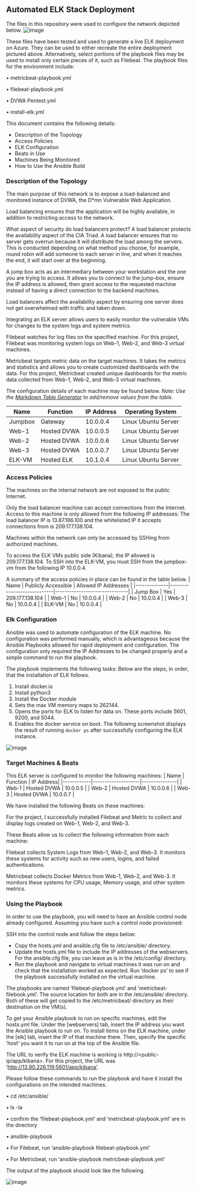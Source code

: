 ## Automated ELK Stack Deployment
The files in this repository were used to configure the network depicted below.
![image](https://user-images.githubusercontent.com/91354803/134795148-88b15a7a-92f5-4c70-8486-6073827c0301.png)

These files have been tested and used to generate a live ELK deployment on Azure. They can be used to either recreate the entire deployment pictured above. Alternatively, select portions of the playbook files may be used to install only certain pieces of it, such as Filebeat. The playbook files for the environment include:

•	metricbeat-playbook.yml

•	filebeat-playbook.yml

•	DVWA Pentest.yml

•	install-elk.yml

This document contains the following details:
-	Description of the Topology
-	Access Policies
-	ELK Configuration
-	Beats in Use
-	Machines Being Monitored
-	How to Use the Ansible Build
### Description of the Topology
The main purpose of this network is to expose a load-balanced and monitored instance of DVWA, the D*mn Vulnerable Web Application.

Load balancing ensures that the application will be highly available, in addition to restricting access to the network.

What aspect of security do load balancers protect? A load balancer protects the availability aspect of the CIA Triad. A load balancer ensures that no server gets overrun because it will distribute the load among the servers. This is conducted depending on what method you choose, for example, round robin will add someone to each server in line, and when it reaches the end, it will start over at the beginning.

A jump box acts as an intermediary between your workstation and the one you are trying to access. It allows you to connect to the jump-box, ensure the IP address is allowed, then grant access to the requested machine instead of having a direct connection to the backend machines.

Load balancers affect the availability aspect by ensuring one server does not get overwhelmed with traffic and taken down.

Integrating an ELK server allows users to easily monitor the vulnerable VMs for changes to the system logs and system metrics.

Filebeat watches for log files on the specified machine. For this project, Filebeat was monitoring system logs on Web-1, Web-2, and Web-3 virtual machines.

Metricbeat targets metric data on the target machines. It takes the metrics and statistics and allows you to create customized dashboards with the data. For this project, Metricbeat created unique dashboards for the metric data collected from Web-1, Web-2, and Web-3 virtual machines.

The configuration details of each machine may be found below.
_Note: Use the [Markdown Table Generator](http://www.tablesgenerator.com/markdown_tables) to add/remove values from the table_.

| Name    | Function    | IP Address | Operating System          |
|------------|---------------|---------------|------------------------------   |
| Jumpbox | Gateway     | 10.0.0.4   | Linux Ubuntu Server    |
| Web-1   | Hosted DVWA | 10.0.0.5   | Linux Ubuntu Server |
| Web-2   | Hosted DVWA | 10.0.0.6   | Linux Ubuntu Server |
| Web-3   | Hosted DVWA | 10.0.0.7   | Linux Ubuntu Server |
| ELK-VM  | Hosted ELK  | 10.1.0.4   | Linux Ubuntu Server     |

### Access Policies
The machines on the internal network are not exposed to the public Internet. 

Only the load balancer machine can accept connections from the Internet. Access to this machine is only allowed from the following IP addresses:
The load balancer IP is 13.87.186.100 and the whitelisted IP it accepts connections from is 209.177.138.104.

Machines within the network can only be accessed by SSHing from authorized machines.

To access the ELK VMs public side (Kibana), the IP allowed is 209.177.138.104. To SSH into the ELK-VM, you must SSH from the jumpbox-vm from the following IP 10.0.0.4.

A summary of the access policies in place can be found in the table below.
| Name       | Publicly Accessible | Allowed IP Addresses |
|--------------|----------------------------|-------------------------------|
| Jump Box |	Yes                          |     209.177.138.104       |
|   Web-1    |      No                           |        10.0.0.4                   |
|   Web-2    |      No                           |        10.0.0.4                   |
|   Web-3    |      No                           |        10.0.0.4                   |
|   ELK-VM  |      No                           |        10.0.0.4                   |


### Elk Configuration
Ansible was used to automate configuration of the ELK machine. No configuration was performed manually, which is advantageous because the Ansible Playbooks allowed for rapid deployment and configuration. The configuration only required the IP Addresses to be changed properly and a simple command to run the playbook.

The playbook implements the following tasks:
Below are the steps, in order, that the installation of ELK follows.
1.	Install docker.io
2.	Install python3
3.	Install the Docker module
4.	Sets the max VM memory maps to 262144.
5.	Opens the ports for ELK to listen for data on. These ports include 5601, 9200, and 5044.
6.	Enables the docker service on boot.
The following screenshot displays the result of running `docker ps` after successfully configuring the ELK instance.

![image](https://user-images.githubusercontent.com/91354803/134795136-84021981-7bdc-473b-bcbc-24d1c7f8fc72.png)

### Target Machines & Beats
This ELK server is configured to monitor the following machines:
| Name    | Function           | IP Address| 
|------------|--------------------|---------------|
| Web-1   | Hosted DVWA | 10.0.0.5    | 
| Web-2   | Hosted DVWA | 10.0.0.6    | 
| Web-3   | Hosted DVWA | 10.0.0.7    | 

We have installed the following Beats on these machines:

For the project, I successfully installed Filebeat and Metric to collect and display logs created on Web-1, Web-2, and Web-3.

These Beats allow us to collect the following information from each machine:

Filebeat collects System Logs from Web-1, Web-2, and Web-3. It monitors these systems for activity such as new users, logins, and failed authentications.

Metricbeat collects Docker Metrics from Web-1, Web-2, and Web-3. It monitors 	these systems for CPU usage, Memory usage, and other system metrics.

### Using the Playbook
In order to use the playbook, you will need to have an Ansible control node already configured. Assuming you have such a control node provisioned: 

SSH into the control node and follow the steps below:
- Copy the hosts.yml and ansible.cfg file to /etc/ansible/ directory.
- Update the hosts.yml file to include the IP addresses of the webservers. For the ansible.cfg file, you can leave as is in the /etc/config/ directory.
- Run the playbook and navigate to virtual machines it was run on and check that the installation worked as expected. Run ‘docker ps’ to see if the playbook successfully installed on the virtual machine.

The playbooks are named ‘filebeat-playbook.yml’ and ‘metricbeat-filebook.yml’. The source location for both are in the /etc/ansible/ directory. Both of these will get copied to the /etc/metricbeat/ directory as their destination on the VM(s).

To get your Ansible playbook to run on specific machines, edit the hosts.yml file. Under the [webservers] tab, insert the IP address you want the Ansible playbook to run on. To install items on the ELK machine, under the [elk] tab, insert the IP of that machine there. Then, specify the specific ‘host’ you want it to run on at the top of the Ansible file.

The URL to verify the ELK machine is working is http://<public-ip/app/kibana>. For this project, the URL was ‘http://13.90.226.119:5601/app/kibana’.

Please follow these commands to run the playbook and have it install the configurations on the intended machines.

•	cd /etc/ansible/

•	ls -la

•	confirm the ‘filebeat-playbook.yml’ and ‘metricbeat-playbook.yml’ are in the directory

•	ansible-playbook <playbook-name>
 
•	For Filebeat, run ‘ansible-playbook filebeat-playbook.yml’
 
•	For Metricbeat, run ‘ansible-playbook metricbeat-playbook.yml’
 
The output of the playbook should look like the following.

![image](https://user-images.githubusercontent.com/91354803/134795127-078d276a-3061-4532-b7cf-c5936fa0f861.png)

